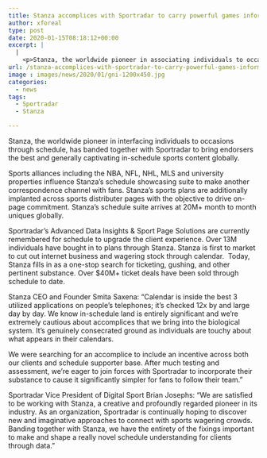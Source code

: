 ```yaml
---
title: Stanza accomplices with Sportradar to carry powerful games information to calendar
author: xforeal 
type: post
date: 2020-01-15T08:18:12+00:00
excerpt: |
  |
    <p>Stanza, the worldwide pioneer in associating individuals to occasions through schedule, has joined forces with Sportradar to bring supporters the best and generally captivating in-schedule sports content globally</p>
url: /stanza-accomplices-with-sportradar-to-carry-powerful-games-information-to-calendar/
image : images/news/2020/01/gni-1200x450.jpg
categories:
  - news
tags:
  - Sportradar
  - Stanza

---
```

Stanza, the worldwide pioneer in interfacing individuals to occasions through schedule, has banded together with Sportradar to bring endorsers the best and generally captivating in-schedule sports content globally.&nbsp;

Sports alliances including the NBA, NFL, NHL, MLS and university properties influence Stanza’s schedule showcasing suite to make another correspondence channel with fans. Stanza’s sports plans are additionally implanted across sports distributer pages with the objective to drive on-page commitment. Stanza’s schedule suite arrives at 20M+ month to month uniques globally.&nbsp;

Sportradar’s Advanced Data Insights & Sport Page Solutions are currently remembered for schedule to upgrade the client experience. Over 13M individuals have bought in to plans through Stanza. Stanza is first to market to cut out internet business and wagering stock through calendar.&nbsp; Today, Stanza fills in as a one-stop search for ticketing, gushing, and other pertinent substance. Over $40M+ ticket deals have been sold through schedule to date.

Stanza CEO and Founder Smita Saxena: “Calendar is inside the best 3 utilized applications on people’s telephones; it’s checked 12x by and large day by day. We know in-schedule land is entirely significant and we’re extremely cautious about accomplices that we bring into the biological system. It’s genuinely consecrated ground as individuals are touchy about what appears in their calendars.&nbsp;

We were searching for an accomplice to include an incentive across both our clients and schedule supporter base. After much testing and assessment, we’re eager to join forces with Sportradar to incorporate their substance to cause it significantly simpler for fans to follow their team.”

Sportradar Vice President of Digital Sport Brian Josephs: “We are satisfied to be working with Stanza, a creative and profoundly regarded pioneer in its industry. As an organization, Sportradar is continually hoping to discover new and imaginative approaches to connect with sports wagering crowds. Banding together with Stanza, we have the entirety of the fixings important to make and shape a really novel schedule understanding for clients through data.”